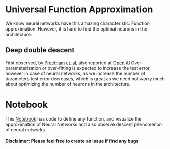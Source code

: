 # Universal Function Approximation

We know neural networks have this amazing characteristic: Function approximation.
However, it is hard to find the optimal neurons in the architecture. 


## Deep double descent

First observed, by [Preetham et. al](https://arxiv.org/abs/1912.02292), also reported at [Open AI](https://openai.com/research/deep-double-descent)
Over-parameterization or over-fitting is expected to increase the test error, however in case of neural networks, as we increase the number of parameters
test error decreases, which is great as we need not worry much about optimizing the number of neurons in the architecture.


# Notebook
This [Notebook](neural_networks.ipynb) has code to define any function, and visualize the approximation of Neural Networks and
also observe descent phenomenon of neural networks.


#### Disclaimer: Please feel free to create an issue if find any bugs
